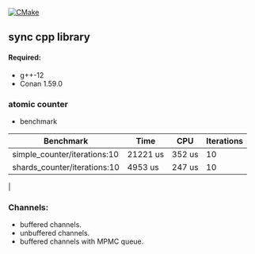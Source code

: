 [![CMake](https://github.com/k-morozov/sync_cpp/actions/workflows/cmake.yaml/badge.svg)](https://github.com/k-morozov/sync_cpp/actions/workflows/cmake.yaml)
## sync cpp library

#### Required:
- g++-12
- Conan 1.59.0

### atomic counter
-  benchmark

| Benchmark                    | Time     | CPU    | Iterations |
|------------------------------|----------|--------|------------|
| simple_counter/iterations:10 | 21221 us | 352 us | 10         |
| shards_counter/iterations:10 | 4953 us  | 247 us | 10         |
|

### Channels:
- buffered channels.
- unbuffered channels.
- buffered channels with MPMC queue.